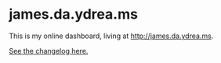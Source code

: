 james.da.ydrea.ms
=================

This is my online dashboard, living at http://james.da.ydrea.ms.

[See the changelog here.][1]

[1]: https://github.com/parisminton/james.da.ydrea.ms/blob/master/CHANGELOG.md "See the changelog for james.da.ydrea.ms"

